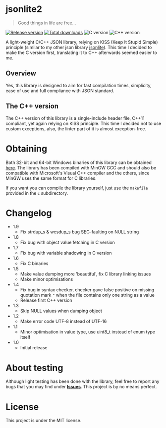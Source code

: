 # jsonlite2

> Good things in life are free...

[![Release version](https://img.shields.io/github/v/release/makuke1234/jsonlite2?display_name=release&include_prereleases)](https://github.com/makuke1234/femto/releases/latest)
[![Total downloads](https://img.shields.io/github/downloads/makuke1234/jsonlite2/total)](https://github.com/makuke1234/jsonlite2/releases)
![C version](https://img.shields.io/badge/version-C99-blue.svg)
![C++ version](https://img.shields.io/badge/version-C++11-blue.svg)

A light-weight C/C++ JSON library, relying on KISS (Keep It Stupid Simple)
principle (similar to my other json library [jsonlite](https://github.com/makuke1234/jsonlite)).
This time I decided to make the C version first, translating it to C++ afterwards seemed easier to me.

## Overview

Yes, this library is designed to aim for fast compilation times, simplicity,
ease of use and full compliance with JSON standard.

## The C++ version

The C++ version of this library is a single-include header file, C++11 compliant, yet
again relying on KISS principle. This time I decided not to use custom exceptions,
also, the linter part of it is almost exception-free.


# Obtaining

Both 32-bit and 64-bit Windows binaries of this library can be obtained [here](https://github.com/makuke1234/jsonlite2/releases). The library has been compiled with MinGW GCC and should also be compatible
with Microsoft's Visual C++ compiler and the others, since MinGW uses the same format for
C libraries.

If you want you can compile the library yourself, just use the `makefile` provided in the `c` subdirectory.


# Changelog

* 1.9
	* Fix strdup_s & wcsdup_s bug SEG-faulting on NULL string
* 1.8
	* Fix bug with object value fetching in C version
* 1.7
	* Fix bug with variable shadowing in C version
* 1.6
	* Fix C binaries
* 1.5
	* Make value dumping more 'beautiful', fix C library linking issues
	* Make minor optimisations
* 1.4
	* Fix bug in syntax checker, checker gave false positive on missing quotation mark `"` when the file contains only one string as a value
	* Release first C++ version
* 1.3
	* Skip NULL values when dumping object
* 1.2
	* Make error code UTF-8 instead of UTF-16
* 1.1
	* Minor optimisation in value type, use uint8_t instead of enum type itself
* 1.0
	* Initial release


# About testing

Although light testing has been done with the library, feel free to report any bugs
that you may find under **[Issues](https://github.com/makuke1234/jsonlite2/issues)**.
This project is by no means perfect.


# License

This project is under the MIT license.
